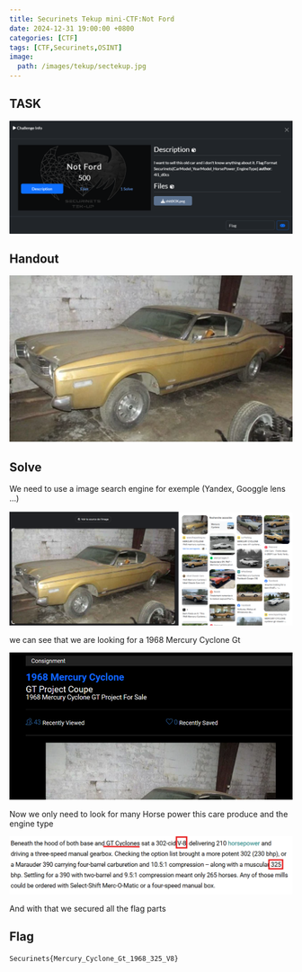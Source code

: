 ```yaml
---
title: Securinets Tekup mini-CTF:Not Ford
date: 2024-12-31 19:00:00 +0800
categories: [CTF]
tags: [CTF,Securinets,OSINT]
image:
  path: /images/tekup/sectekup.jpg
---
```

## TASK 

  <img src="/images/tekup/not ford/task.png" alt="Securinets" style="width: auto; height: auto; margin-right: 10%;" />

## Handout

  <img src="/images/tekup/not ford/shitBOX.png" alt="Securinets" style="width: auto; height: auto; margin-right: 10%;" />

## Solve 

We need to use a image search engine for exemple (Yandex, Googgle lens ...)

  <img src="/images/tekup/not ford/lens.png" alt="Securinets" style="width: auto; height: auto; margin-right: 10%;" />

we can see that we are looking for a 1968 Mercury Cyclone Gt

  <img src="/images/tekup/not ford/year.png" alt="Securinets" style="width: auto; height: auto; margin-right: 10%;" />

Now we only need to look for many Horse power this care produce and the engine type

  <img src="/images/tekup/not ford/hp.png" alt="Securinets" style="width: auto; height: auto; margin-right: 10%;" />

And with that we secured all the flag parts

## Flag

```
Securinets{Mercury_Cyclone_Gt_1968_325_V8}
```